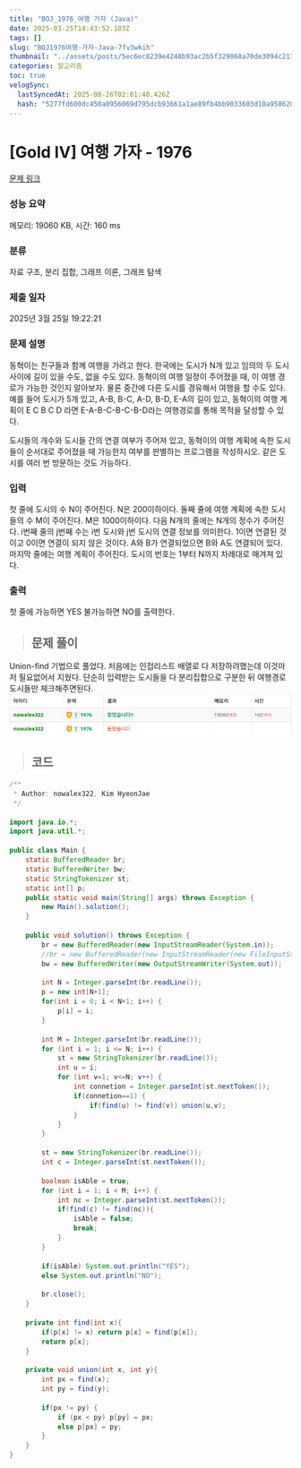 ```yaml
---
title: "BOJ_1976_여행 가자 (Java)"
date: 2025-03-25T14:43:52.183Z
tags: []
slug: "BOJ1976여행-가자-Java-7fv3wkih"
thumbnail: "../assets/posts/5ec6ec8239e4248b93ac2b5f329068a70de3094c2171e30dcc06d2d5cba53954.png"
categories: 알고리즘
toc: true
velogSync:
  lastSyncedAt: 2025-08-26T02:01:48.426Z
  hash: "5277fd600dc450a0956069d795dcb93661a1ae89fb4bb9033603d10a95862022"
---
```


# [Gold IV] 여행 가자 - 1976 

[문제 링크](https://www.acmicpc.net/problem/1976) 

### 성능 요약

메모리: 19060 KB, 시간: 160 ms

### 분류

자료 구조, 분리 집합, 그래프 이론, 그래프 탐색

### 제출 일자

2025년 3월 25일 19:22:21

### 문제 설명

<p>동혁이는 친구들과 함께 여행을 가려고 한다. 한국에는 도시가 N개 있고 임의의 두 도시 사이에 길이 있을 수도, 없을 수도 있다. 동혁이의 여행 일정이 주어졌을 때, 이 여행 경로가 가능한 것인지 알아보자. 물론 중간에 다른 도시를 경유해서 여행을 할 수도 있다. 예를 들어 도시가 5개 있고, A-B, B-C, A-D, B-D, E-A의 길이 있고, 동혁이의 여행 계획이 E C B C D 라면 E-A-B-C-B-C-B-D라는 여행경로를 통해 목적을 달성할 수 있다.</p>

<p>도시들의 개수와 도시들 간의 연결 여부가 주어져 있고, 동혁이의 여행 계획에 속한 도시들이 순서대로 주어졌을 때 가능한지 여부를 판별하는 프로그램을 작성하시오. 같은 도시를 여러 번 방문하는 것도 가능하다.</p>

### 입력 

 <p>첫 줄에 도시의 수 N이 주어진다. N은 200이하이다. 둘째 줄에 여행 계획에 속한 도시들의 수 M이 주어진다. M은 1000이하이다. 다음 N개의 줄에는 N개의 정수가 주어진다. i번째 줄의 j번째 수는 i번 도시와 j번 도시의 연결 정보를 의미한다. 1이면 연결된 것이고 0이면 연결이 되지 않은 것이다. A와 B가 연결되었으면 B와 A도 연결되어 있다. 마지막 줄에는 여행 계획이 주어진다. 도시의 번호는 1부터 N까지 차례대로 매겨져 있다.</p>

### 출력 

 <p>첫 줄에 가능하면 YES 불가능하면 NO를 출력한다.</p>

> ## 문제 풀이

Union-find 기법으로 풀었다. 처음에는 인접리스트 배열로 다 저장하려했는데 이것마저 필요없어서 지웠다. 단순히 입력받는 도시들을 다 분리집합으로 구분한 뒤 여행경로 도시들만 체크해주면된다.![](/assets/posts/5ec6ec8239e4248b93ac2b5f329068a70de3094c2171e30dcc06d2d5cba53954.png)



> ## 코드

```java
/**
 * Author: nowalex322, Kim HyeonJae
 */

import java.io.*;
import java.util.*;

public class Main {
    static BufferedReader br;
    static BufferedWriter bw;
    static StringTokenizer st;
    static int[] p;
    public static void main(String[] args) throws Exception {
        new Main().solution();
    }

    public void solution() throws Exception {
        br = new BufferedReader(new InputStreamReader(System.in));
        //br = new BufferedReader(new InputStreamReader(new FileInputStream("src/main/java/BOJ_1976_여행가자/input.txt")));
        bw = new BufferedWriter(new OutputStreamWriter(System.out));

        int N = Integer.parseInt(br.readLine());
        p = new int[N+1];
        for(int i = 0; i < N+1; i++) {
            p[i] = i;
        }

        int M = Integer.parseInt(br.readLine());
        for (int i = 1; i <= N; i++) {
            st = new StringTokenizer(br.readLine());
            int u = i;
            for (int v=1; v<=N; v++) {
                int connetion = Integer.parseInt(st.nextToken());
                if(connetion==1) {
                    if(find(u) != find(v)) union(u,v);
                }
            }
        }

        st = new StringTokenizer(br.readLine());
        int c = Integer.parseInt(st.nextToken());

        boolean isAble = true;
        for (int i = 1; i < M; i++) {
            int nc = Integer.parseInt(st.nextToken());
            if(find(c) != find(nc)){
                isAble = false;
                break;
            }
        }

        if(isAble) System.out.println("YES");
        else System.out.println("NO");

        br.close();
    }

    private int find(int x){
        if(p[x] != x) return p[x] = find(p[x]);
        return p[x];
    }

    private void union(int x, int y){
        int px = find(x);
        int py = find(y);

        if(px != py) {
            if (px < py) p[py] = px;
            else p[px] = py;
        }
    }
}
```